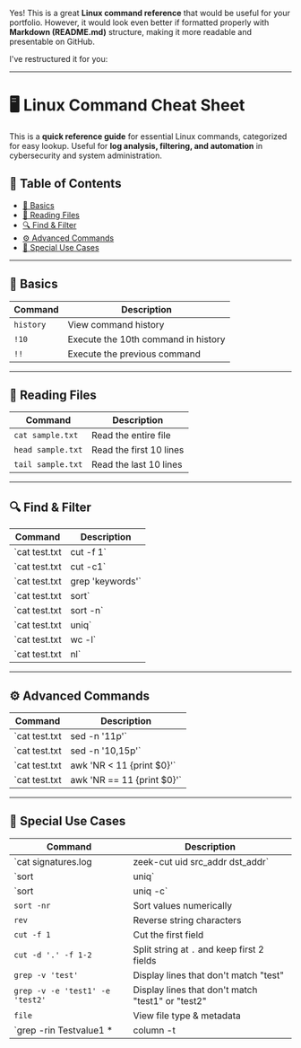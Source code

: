 Yes! This is a great **Linux command reference** that would be useful for your portfolio. However, it would look even better if formatted properly with **Markdown (README.md)** structure, making it more readable and presentable on GitHub.  

I've restructured it for you:  

---

# 🖥️ Linux Command Cheat Sheet  

This is a **quick reference guide** for essential Linux commands, categorized for easy lookup. Useful for **log analysis, filtering, and automation** in cybersecurity and system administration.  

## 📌 Table of Contents  
- [🔰 Basics](#-basics)  
- [📖 Reading Files](#-reading-files)  
- [🔍 Find & Filter](#-find--filter)  
- [⚙️ Advanced Commands](#-advanced-commands)  
- [🚀 Special Use Cases](#-special-use-cases)  

---

## 🔰 Basics  

| **Command** | **Description** |  
|------------|---------------|  
| `history` | View command history |  
| `!10` | Execute the 10th command in history |  
| `!!` | Execute the previous command |  

---

## 📖 Reading Files  

| **Command** | **Description** |  
|------------|---------------|  
| `cat sample.txt` | Read the entire file |  
| `head sample.txt` | Read the first 10 lines |  
| `tail sample.txt` | Read the last 10 lines |  

---

## 🔍 Find & Filter  

| **Command** | **Description** |  
|------------|---------------|  
| `cat test.txt | cut -f 1` | Cut the 1st field |  
| `cat test.txt | cut -c1` | Cut the 1st column |  
| `cat test.txt | grep 'keywords'` | Filter specific keywords |  
| `cat test.txt | sort` | Sort output alphabetically |  
| `cat test.txt | sort -n` | Sort output numerically |  
| `cat test.txt | uniq` | Remove duplicate lines |  
| `cat test.txt | wc -l` | Count line numbers |  
| `cat test.txt | nl` | Show line numbers |  

---

## ⚙️ Advanced Commands  

| **Command** | **Description** |  
|------------|---------------|  
| `cat test.txt | sed -n '11p'` | Print line 11 |  
| `cat test.txt | sed -n '10,15p'` | Print lines between 10-15 |  
| `cat test.txt | awk 'NR < 11 {print $0}'` | Print lines below 11 |  
| `cat test.txt | awk 'NR == 11 {print $0}'` | Print line 11 |  

---

## 🚀 Special Use Cases  

| **Command** | **Description** |  
|------------|---------------|  
| `cat signatures.log | zeek-cut uid src_addr dst_addr` | Filter specific fields in Zeek logs |  
| `sort | uniq` | Remove duplicate values |  
| `sort | uniq -c` | Remove duplicates & count occurrences |  
| `sort -nr` | Sort values numerically |  
| `rev` | Reverse string characters |  
| `cut -f 1` | Cut the first field |  
| `cut -d '.' -f 1-2` | Split string at `.` and keep first 2 fields |  
| `grep -v 'test'` | Display lines that don't match "test" |  
| `grep -v -e 'test1' -e 'test2'` | Display lines that don't match "test1" or "test2" |  
| `file` | View file type & metadata |  
| `grep -rin Testvalue1 * | column -t | less -S` | Search recursively, format output in columns & view with `less` |  



